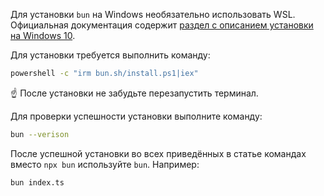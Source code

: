Для установки `bun` на Windows необязательно использовать WSL. Официальная документация содержит [раздел с описанием установки на Windows 10](https://bun.sh/docs/installation#windows).

Для установки требуется выполнить команду:

```bash
powershell -c "irm bun.sh/install.ps1|iex"
```

☝️ После установки не забудьте перезапустить терминал.

Для проверки успешности установки выполните команду:

```bash
bun --verison
```

После успешной установки во всех приведённых в статье командах вместо `npx bun` используйте `bun`. Например:
```bash
bun index.ts
```